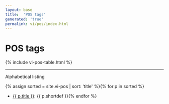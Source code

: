 ```yaml
---
layout: base
title:  'POS tags'
generated: 'true'
permalink: vi/pos/index.html
---
```


# POS tags

{% include vi-pos-table.html %}

----------

Alphabetical listing

{% assign sorted = site.vi-pos | sort: 'title' %}{% for p in sorted %}
* [{{ p.title }}](): {{ p.shortdef }}{% endfor %}

